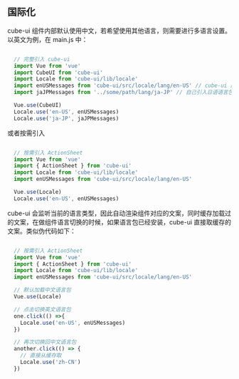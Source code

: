 ## 国际化

cube-ui 组件内部默认使用中文，若希望使用其他语言，则需要进行多语言设置。以英文为例，在 main.js 中：

```js

  // 完整引入 cube-ui
  import Vue from 'vue'
  import CubeUI from 'cube-ui'
  import Locale from 'cube-ui/lib/locale'
  import enUSMessages from 'cube-ui/src/locale/lang/en-US' // cube-ui 内置
  import jaJPMessages from '../some/path/lang/ja-JP' // 自己引入日语语言包

  Vue.use(CubeUI)
  Locale.use('en-US', enUSMessages)
  Locale.use('ja-JP', jaJPMessages)

```

或者按需引入

```js

  // 按需引入 ActionSheet
  import Vue from 'vue'
  import { ActionSheet } from 'cube-ui'
  import Locale from 'cube-ui/lib/locale'
  import enUSMessages from 'cube-ui/src/locale/lang/en-US'

  Vue.use(Locale)
  Locale.use('en-US', enUSMessages)

```

cube-ui 会监听当前的语言类型，因此自动渲染组件对应的文案，同时缓存加载过的文案，在做组件语言切换的时候，如果语言包已经安装，cube-ui 直接取缓存的文案。类似伪代码如下：

```js

  // 按需引入 ActionSheet
  import Vue from 'vue'
  import { ActionSheet } from 'cube-ui'
  import Locale from 'cube-ui/lib/locale'
  import enUSMessages from 'cube-ui/src/locale/lang/en-US'

  // 默认加载中文语言包
  Vue.use(Locale)

  // 点击切换英文语言包
  one.click(() =>{
    Locale.use('en-US', enUSMessages)
  })

  // 再次切换回中文语言包
  another.click(() => {
    // 直接从缓存取
    Locale.use('zh-CN')
  })

```

